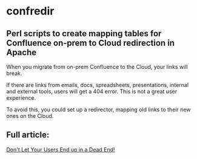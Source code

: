 # confredir
## Perl scripts to create mapping tables for Confluence on-prem to Cloud redirection in Apache

When you migrate from on-prem Confluence to the Cloud, your links will break.

If there are links from emails, docs, spreadsheets, presentations, internal and external tools, users will get a 404 error. This is not a great user experience.

To avoid this, you could set up a redirector, mapping old links to their new ones on the Cloud.

## Full article:
[Don't Let Your Users End up in a Dead End!](https://community.atlassian.com/t5/Atlassian-Migration-Program/Don-t-Let-Your-Users-End-up-in-a-Dead-End/ba-p/2508545#M1066)
